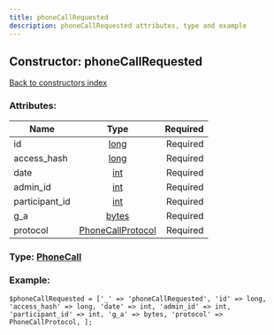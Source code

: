 ```yaml
---
title: phoneCallRequested
description: phoneCallRequested attributes, type and example
---
```

## Constructor: phoneCallRequested  
[Back to constructors index](index.md)



### Attributes:

| Name     |    Type       | Required |
|----------|:-------------:|---------:|
|id|[long](../types/long.md) | Required|
|access\_hash|[long](../types/long.md) | Required|
|date|[int](../types/int.md) | Required|
|admin\_id|[int](../types/int.md) | Required|
|participant\_id|[int](../types/int.md) | Required|
|g\_a|[bytes](../types/bytes.md) | Required|
|protocol|[PhoneCallProtocol](../types/PhoneCallProtocol.md) | Required|



### Type: [PhoneCall](../types/PhoneCall.md)


### Example:

```
$phoneCallRequested = ['_' => 'phoneCallRequested', 'id' => long, 'access_hash' => long, 'date' => int, 'admin_id' => int, 'participant_id' => int, 'g_a' => bytes, 'protocol' => PhoneCallProtocol, ];
```  


